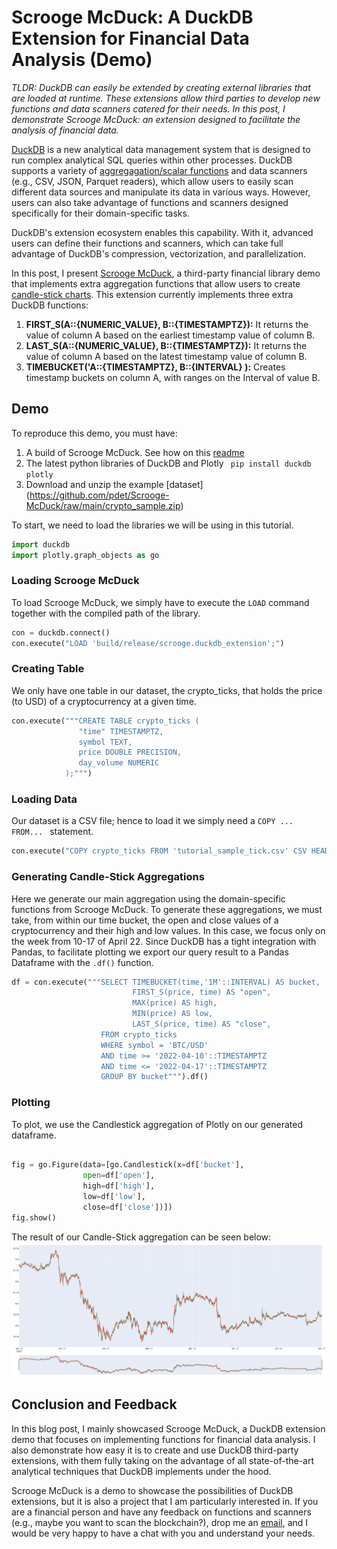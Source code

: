 # Scrooge McDuck: A DuckDB Extension for Financial Data Analysis (Demo)

*TLDR: DuckDB can easily be extended by creating external libraries that are loaded at runtime. These extensions allow third parties to develop new functions and data scanners catered for their needs. In this post, I demonstrate Scrooge McDuck: an extension designed to facilitate the analysis of financial data.*

[DuckDB](https://www.duckdb.org) is a new analytical data management system that is designed to run complex analytical SQL queries within other processes. DuckDB supports a variety of [aggregagation/scalar functions](https://duckdb.org/docs/sql/aggregates) and data scanners (e.g., CSV, JSON, Parquet readers), which allow users to easily scan different data sources and manipulate its data in various ways. However, users can also take advantage of functions and scanners designed specifically for their domain-specific tasks.

DuckDB's extension ecosystem enables this capability. With it, advanced users can define their functions and scanners, which can take full advantage of DuckDB's compression, vectorization, and parallelization.

In this post, I present [Scrooge McDuck](https://github.com/pdet/Scrooge-McDuck), a third-party financial library demo that implements extra aggregation functions that allow users to create [candle-stick charts](https://en.wikipedia.org/wiki/Candlestick_chart).
This extension currently implements three extra DuckDB functions:
1. **FIRST_S(A::{NUMERIC_VALUE}, B::{TIMESTAMPTZ}):** It returns the value of column A based on the earliest timestamp value of column B.
2. **LAST_S(A::{NUMERIC_VALUE}, B::{TIMESTAMPTZ}):** It returns the value of column A based on the latest timestamp value of column B.
3. **TIMEBUCKET('A::{TIMESTAMPTZ}, B::{INTERVAL} ):** Creates timestamp buckets on column A, with ranges on the Interval of value B.


## Demo
To reproduce this demo, you must have:
1. A build of Scrooge McDuck. See how on this [readme](https://github.com/pdet/Scrooge-McDuck#readme)
2. The latest python libraries of DuckDB and Plotly ``` pip install duckdb plotly```
3. Download and unzip the example [dataset] (https://github.com/pdet/Scrooge-McDuck/raw/main/crypto_sample.zip)

To start, we need to load the libraries we will be using in this tutorial.
```python
import duckdb
import plotly.graph_objects as go
```

### Loading Scrooge McDuck
To load Scrooge McDuck, we simply have to execute the ```LOAD``` command together with the compiled path of the library.
```python
con = duckdb.connect()
con.execute("LOAD 'build/release/scrooge.duckdb_extension';")
```
### Creating Table
We only have one table in our dataset, the crypto_ticks, that holds the price (to USD) of a cryptocurrency at a given time.
```python
con.execute("""CREATE TABLE crypto_ticks (
               "time" TIMESTAMPTZ,
               symbol TEXT,
               price DOUBLE PRECISION,
               day_volume NUMERIC
            );""")
```

### Loading Data
Our dataset is a CSV file; hence to load it we simply need a ```COPY ... FROM... ``` statement.
```python
con.execute("COPY crypto_ticks FROM 'tutorial_sample_tick.csv' CSV HEADER;")
```

### Generating Candle-Stick Aggregations
Here we generate our main aggregation using the domain-specific functions from Scrooge McDuck. To generate these aggregations, we must take, from within our time bucket, the open and close values of a cryptocurrency and their high and low values. In this case, we focus only on the week from 10-17 of April 22.
Since DuckDB has a tight integration with Pandas, to facilitate plotting we export our query result to a Pandas Dataframe with the ```.df()``` function. 
```python
df = con.execute("""SELECT TIMEBUCKET(time,'1M'::INTERVAL) AS bucket,
                           FIRST_S(price, time) AS "open",
                           MAX(price) AS high,
                           MIN(price) AS low,
                           LAST_S(price, time) AS "close",
                    FROM crypto_ticks
                    WHERE symbol = 'BTC/USD'
                    AND time >= '2022-04-10'::TIMESTAMPTZ
                    AND time <= '2022-04-17'::TIMESTAMPTZ
                    GROUP BY bucket""").df()
```
### Plotting
To plot, we use the Candlestick aggregation of Plotly on our generated dataframe.
```python

fig = go.Figure(data=[go.Candlestick(x=df['bucket'],
                open=df['open'],
                high=df['high'],
                low=df['low'],
                close=df['close'])])
fig.show()

```

The result of our Candle-Stick aggregation can be seen below:
![Scrooge-Candle-Stick](/scrooge-plot.png)


## Conclusion and Feedback
In this blog post, I mainly showcased Scrooge McDuck, a DuckDB extension demo that focuses on implementing functions for financial data analysis. I also demonstrate how easy it is to create and use DuckDB third-party extensions, with them fully taking on the advantage of all state-of-the-art analytical techniques that DuckDB implements under the hood.

Scrooge McDuck is a demo to showcase the possibilities of DuckDB extensions, but it is also a project that I am particularly interested in. If you are a financial person and have any feedback on functions and scanners (e.g., maybe you want to scan the blockchain?), drop me an [email](mailto:pedroholanda@gmail.com), and I would be very happy to have a chat with you and understand your needs.
